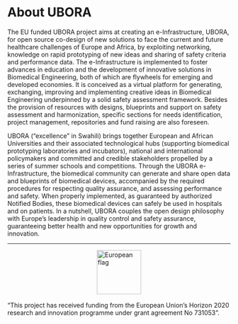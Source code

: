 # About UBORA
The EU funded UBORA project aims at creating an  e-Infrastructure, UBORA, for open source co-design of new solutions to face the current and future healthcare challenges of Europe and Africa, by exploiting networking, knowledge on rapid prototyping of new ideas and sharing of safety criteria and performance data. The e-Infrastructure is implemented to foster advances in education and the development of innovative solutions in Biomedical Engineering, both of which are flywheels for emerging and developed economies. It is conceived as a virtual platform for generating, exchanging, improving and implementing creative ideas in Biomedical Engineering underpinned by a solid safety assessment framework. Besides the provision of resources with designs, blueprints and support on safety assessment and harmonization, specific sections for needs identification, project management, repositories and fund raising are also foreseen.

UBORA (“excellence” in Swahili) brings together European and African Universities and their associated technological hubs (supporting biomedical prototyping laboratories and incubators), national and international policymakers and committed and credible stakeholders propelled by a series of summer schools and competitions. Through the UBORA e-Infrastructure, the biomedical community can generate and share open data and blueprints of biomedical devices, accompanied by the required procedures for respecting quality assurance, and assessing performance and safety. When properly implemented, as guaranteed by authorized Notified Bodies, these biomedical devices can safely be used in hospitals and on patients. In a nutshell, UBORA couples the open design philosophy with Europe’s leadership in quality control and safety assurance, guaranteeing better health and new opportunities for growth and innovation.

------
<img src="/app/images/European_Flag.jpg" width="100px" alt="European flag" style="margin:0 auto 1rem auto; display:block;" />
“This project has received funding from the European Union’s Horizon 2020 research and innovation programme under grant agreement No 731053”.

